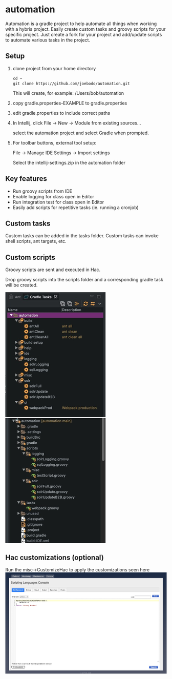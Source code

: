 # automation

Automation is a gradle project to help automate all things when working with a hybris project. Easily create custom tasks and groovy scripts for your specific project. Just create a fork for your project and add/update scripts to automate various tasks in the project.

## Setup
1. clone project from your home directory
    ```
	cd ~
	git clone https://github.com/joebodo/automation.git
    ```
   This will create, for example: /Users/bob/automation

2. copy gradle.properties-EXAMPLE to gradle.properties

3. edit gradle.properties to include correct paths

4. In Intellij, click File -> New -> Module from existing sources...

    select the automation project and select Gradle when prompted.

5. For toolbar buttons, external tool setup:

    File -> Manage IDE Settings -> Import settings

    Select the intellij-settings.zip in the automation folder

## Key features
* Run groovy scripts from IDE
* Enable logging for class open in Editor
* Run integration test for class open in Editor
* Easily add scripts for repetitive tasks  (ie. running a cronjob)

## Custom tasks
Custom tasks can be added in the tasks folder. Custom tasks can invoke shell scripts, ant targets, etc.

## Custom scripts
Groovy scripts are sent and executed in Hac.

Drop groovy scripts into the scripts folder and a corresponding gradle task will be created.

<p float="left">
<img src="https://github.com/joebodo/automation/raw/main/.assets/tasks.jpg?raw=true" width="313" height="390">
<img src="https://github.com/joebodo/automation/raw/main/.assets/scripts.jpg?raw=true" width="313" height="390">
</p>

## Hac customizations (optional)
Run the misc->CustomizeHac to apply the customizations seen here
<img src="https://github.com/joebodo/automation/raw/main/.assets/hac.jpg?raw=true" width="530" height="316">

